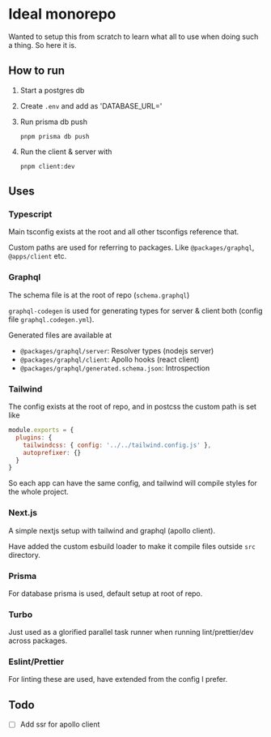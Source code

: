 # Ideal monorepo

Wanted to setup this from scratch to learn what all to use when doing such a thing. So here it is.

## How to run

1. Start a postgres db
2. Create `.env` and add as 'DATABASE_URL=<url>'
3. Run prisma db push

   ```
   pnpm prisma db push
   ```

4. Run the client & server with
   ```
   pnpm client:dev
   ```

## Uses

### Typescript

Main tsconfig exists at the root and all other tsconfigs reference that.

Custom paths are used for referring to packages. Like `@packages/graphql`, `@apps/client` etc.

### Graphql

The schema file is at the root of repo (`schema.graphql`)

`graphql-codegen` is used for generating types for server & client both (config file `graphql.codegen.yml`).

Generated files are available at

- `@packages/graphql/server`: Resolver types (nodejs server)
- `@packages/graphql/client`: Apollo hooks (react client)
- `@packages/graphql/generated.schema.json`: Introspection

### Tailwind

The config exists at the root of repo, and in postcss the custom path is set like

```js
module.exports = {
  plugins: {
    tailwindcss: { config: '../../tailwind.config.js' },
    autoprefixer: {}
  }
}
```

So each app can have the same config, and tailwind will compile styles for the whole project.

### Next.js

A simple nextjs setup with tailwind and graphql (apollo client).

Have added the custom esbuild loader to make it compile files outside `src` directory.

### Prisma

For database prisma is used, default setup at root of repo.

### Turbo

Just used as a glorified parallel task runner when running lint/prettier/dev across packages.

### Eslint/Prettier

For linting these are used, have extended from the config I prefer.

## Todo

- [ ] Add ssr for apollo client
